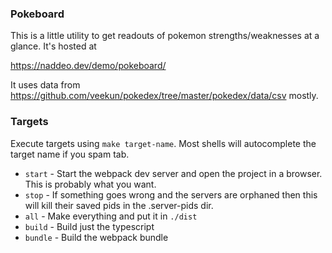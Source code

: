 ### Pokeboard

This is a little utility to get readouts of pokemon strengths/weaknesses at a glance. It's hosted at

https://naddeo.dev/demo/pokeboard/

It uses data from https://github.com/veekun/pokedex/tree/master/pokedex/data/csv mostly.

### Targets
Execute targets using `make target-name`. Most shells will autocomplete the target name if you spam tab.

* `start` - Start the webpack dev server and open the project in a browser. This is probably what you want.
* `stop` - If something goes wrong and the servers are orphaned then this will kill their saved pids in the .server-pids dir.
* `all` - Make everything and put it in `./dist`
* `build` - Build just the typescript
* `bundle` - Build the webpack bundle
